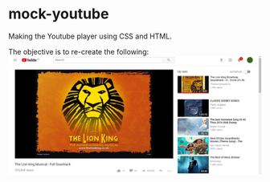 # mock-youtube
Making the Youtube player using CSS and HTML.

The objective is to re-create the following:
![Inspiration](assets/images/inspiration.jpg)

